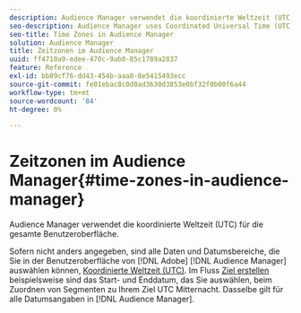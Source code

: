 ```yaml
---
description: Audience Manager verwendet die koordinierte Weltzeit (UTC) für die gesamte Benutzeroberfläche.
seo-description: Audience Manager uses Coordinated Universal Time (UTC) across its entire UI.
seo-title: Time Zones in Audience Manager
solution: Audience Manager
title: Zeitzonen im Audience Manager
uuid: ff4710a9-edee-470c-9ab0-85c1789a2837
feature: Reference
exl-id: bb89cf76-dd43-454b-aaa8-8e5415493ecc
source-git-commit: fe01ebac8c0d0ad3630d3853e0bf32f0b00f6a44
workflow-type: tm+mt
source-wordcount: '84'
ht-degree: 0%

---
```


# Zeitzonen im Audience Manager{#time-zones-in-audience-manager}

Audience Manager verwendet die koordinierte Weltzeit (UTC) für die gesamte Benutzeroberfläche.

Sofern nicht anders angegeben, sind alle Daten und Datumsbereiche, die Sie in der Benutzeroberfläche von [!DNL Adobe] [!DNL Audience Manager] auswählen können, [Koordinierte Weltzeit (UTC)](https://www.timeanddate.com/worldclock/timezone/utc). Im Fluss [Ziel erstellen](../features/destinations/create-cookie-destination.md#segments-mapping) beispielsweise sind das Start- und Enddatum, das Sie auswählen, beim Zuordnen von Segmenten zu Ihrem Ziel UTC Mitternacht. Dasselbe gilt für alle Datumsangaben in [!DNL Audience Manager].
